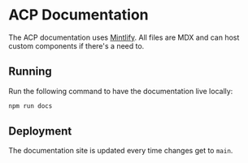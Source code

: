 # ACP Documentation

The ACP documentation uses [Mintlify](https://mintlify.com/).
All files are MDX and can host custom components if there's a need to.

## Running

Run the following command to have the documentation live locally:

```bash
npm run docs
```

## Deployment

The documentation site is updated every time changes get to `main`.

